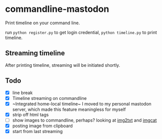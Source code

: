 # commandline-mastodon

Print timeline on your command line.

run `python register.py` to get login credential, `python timeline.py` to print timeline.

## Streaming timeline

After printing timeline, streaming will be initiated shortly.

## Todo

- [x] line break
- [x] Timeline streaming on commandline
- [x] ~Integrated home-local timeline~ I moved to my personal mastodon server, which made this feature meaningless for myself
- [x] strip off html tags
- [ ] show images to commandline, perhaps? looking at [img2txt](https://github.com/hit9/img2txt) and [imgcat](https://github.com/eddieantonio/imgcat)
- [x] posting image from clipboard
- [x] start from last streaming
